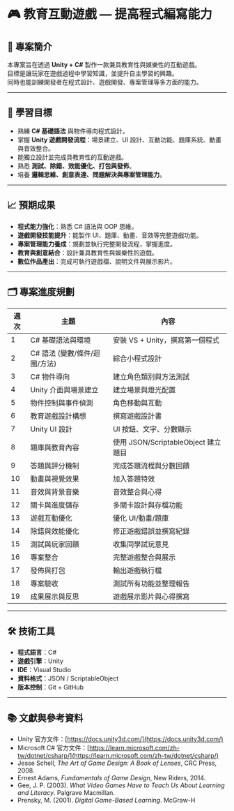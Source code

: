 # 🎮 教育互動遊戲 — 提高程式編寫能力

## 📌 專案簡介
本專案旨在透過 **Unity + C#** 製作一款兼具教育性與娛樂性的互動遊戲。  
目標是讓玩家在遊戲過程中學習知識，並提升自主學習的興趣。  
同時也能訓練開發者在程式設計、遊戲開發、專案管理等多方面的能力。

---

## 🎯 學習目標
- 熟練 **C# 基礎語法** 與物件導向程式設計。
- 掌握 **Unity 遊戲開發流程**：場景建立、UI 設計、互動功能、題庫系統、動畫與音效整合。
- 能獨立設計並完成具教育性的互動遊戲。
- 熟悉 **測試、除錯、效能優化、打包與發佈**。
- 培養 **邏輯思維、創意表達、問題解決與專案管理能力**。

---

## 📈 預期成果
- **程式能力強化**：熟悉 C# 語法與 OOP 思維。
- **遊戲開發技能提升**：能製作 UI、題庫、動畫、音效等完整遊戲功能。
- **專案管理能力養成**：規劃並執行完整開發流程，掌握進度。
- **教育與創意結合**：設計兼具教育性與娛樂性的遊戲。
- **數位作品產出**：完成可執行遊戲檔、說明文件與展示影片。

---

## 🗂 專案進度規劃
| 週次 | 主題 | 內容 |
|------|------|------|
| 1 | C# 基礎語法與環境 | 安裝 VS + Unity，撰寫第一個程式 |
| 2 | C# 語法 (變數/條件/迴圈/方法) | 綜合小程式設計 |
| 3 | C# 物件導向 | 建立角色類別與方法測試 |
| 4 | Unity 介面與場景建立 | 建立場景與燈光配置 |
| 5 | 物件控制與事件偵測 | 角色移動與互動 |
| 6 | 教育遊戲設計構想 | 撰寫遊戲設計書 |
| 7 | Unity UI 設計 | UI 按鈕、文字、分數顯示 |
| 8 | 題庫與教育內容 | 使用 JSON/ScriptableObject 建立題目 |
| 9 | 答題與評分機制 | 完成答題流程與分數回饋 |
| 10 | 動畫與視覺效果 | 加入答題特效 |
| 11 | 音效與背景音樂 | 音效整合與心得 |
| 12 | 關卡與進度儲存 | 多關卡設計與存檔功能 |
| 13 | 遊戲互動優化 | 優化 UI/動畫/題庫 |
| 14 | 除錯與效能優化 | 修正遊戲錯誤並撰寫紀錄 |
| 15 | 測試與玩家回饋 | 收集同學試玩意見 |
| 16 | 專案整合 | 完整遊戲整合與展示 |
| 17 | 發佈與打包 | 輸出遊戲執行檔 |
| 18 | 專案驗收 | 測試所有功能並整理報告 |
| 19 | 成果展示與反思 | 遊戲展示影片與心得撰寫 |

---

## 🛠 技術工具
- **程式語言**：C#
- **遊戲引擎**：Unity
- **IDE**：Visual Studio
- **資料格式**：JSON / ScriptableObject
- **版本控制**：Git + GitHub

---

## 📚 文獻與參考資料
- Unity 官方文件：[https://docs.unity3d.com/](https://docs.unity3d.com/)
- Microsoft C# 官方文件：[https://learn.microsoft.com/zh-tw/dotnet/csharp/](https://learn.microsoft.com/zh-tw/dotnet/csharp/)
- Jesse Schell, *The Art of Game Design: A Book of Lenses*, CRC Press, 2008.  
- Ernest Adams, *Fundamentals of Game Design*, New Riders, 2014.  
- Gee, J. P. (2003). *What Video Games Have to Teach Us About Learning and Literacy*. Palgrave Macmillan.  
- Prensky, M. (2001). *Digital Game-Based Learning*. McGraw-H
